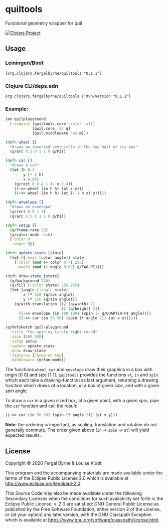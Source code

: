 # quiltools

Functional geometry wrapper for quil

[![Clojars Project](https://img.shields.io/clojars/v/org.clojars.fergalbyrne/quiltools.svg)](https://clojars.org/org.clojars.fergalbyrne/quiltools)

## Usage

### Leiningen/Boot

    [org.clojars.fergalbyrne/quiltools "0.1.1"]

### Clojure CLI/deps.edn

    org.clojars.fergalbyrne/quiltools {:mvn/version "0.1.1"}

### Example:

```clojure
(ns quilplayground
  (:require [quiltools.core :refer :all]
            [quil.core :as q]
            [quil.middleware :as m]))

(defn wheel []
  "draws an inverted semicircle in the top half of its box"
  (q/arc 0.5 0 1 1 0 q/PI))

(defn car []
  "draws a car"
  (let [h 0.3
        y (- 1 h)
        x 0.05]
    (q/rect 0 0.4 1 (- y 0.4))
    ((->> wheel (in h h) (at x y)))
    ((->> wheel (in h h) (at (- 1 h x) y)))))

(defn envelope []
  "draws an envelope"
  (q/rect 0 0 1 1)
  (q/arc 0.5 0 1 1 0 q/PI))

(defn setup []
  (q/frame-rate 50)
  (q/color-mode :hsb)
  {:color 0
   :angle 0})

(defn update-state [state]
  (let [{:keys [color angle]} state]
    {:color (mod (+ color 0.7) 255)
     :angle (mod (+ angle 0.02) q/TWO-PI)}))

(defn draw-state [state]
  (q/background 240)
  (q/fill (:color state) 255 255)
  (let [angle (:angle state)
        x (* 150 (q/cos angle))
        y (* 150 (q/sin angle))]
    (q/with-translation [(/ (q/width) 2)
                         (/ (q/height) 2)]
      ((->> envelope (in 100 100) (spin (- q/QUARTER-PI angle))))
      ((->> car (in 50 50) (spin (* angle 2)) (at x y))))))
;
(q/defsketch quil-playground
  :title "You spin my circle right round"
  :size [500 500]
  :setup setup
  :update update-state
  :draw draw-state
  :features [:keep-on-top]
  :middleware [m/fun-mode])

```

The functions `wheel`, `car` and `envelope` draw their graphics in a box with origin [0 0] and size [1 1].
`quiltools` provides the functions `at`, `in` and `spin` which each take a drawing-function as last argument,
returning a drawing function which draws *at* a location, *in* a box of given size, and with a given *spin* angle.

To draw a `car` in a given sized box, at a given point, with a given spin, pipe the `car` function and call the result:

```clojure
((->> car (in 50 50) (spin (* angle 2)) (at x y)))
```

**Note**: the ordering is important, as scaling, translation and rotation do not generally commute. The order given above (`in` -> `spin` -> `at`) will yield expected results.

## License

Copyright © 2020 Fergal Byrne & Louise Klodt

This program and the accompanying materials are made available under the
terms of the Eclipse Public License 2.0 which is available at
http://www.eclipse.org/legal/epl-2.0.

This Source Code may also be made available under the following Secondary
Licenses when the conditions for such availability set forth in the Eclipse
Public License, v. 2.0 are satisfied: GNU General Public License as published by
the Free Software Foundation, either version 2 of the License, or (at your
option) any later version, with the GNU Classpath Exception which is available
at https://www.gnu.org/software/classpath/license.html.
